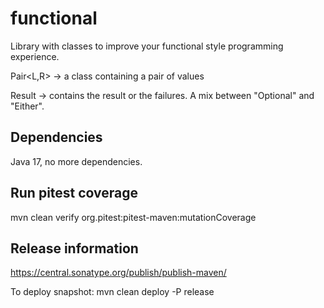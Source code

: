 # functional

Library with classes to improve your functional style programming experience.

Pair<L,R> -> a class containing a pair of values

Result<T> -> contains the result or the failures. A mix between "Optional" and "Either".

## Dependencies

Java 17, no more dependencies.

## Run pitest coverage

mvn clean verify org.pitest:pitest-maven:mutationCoverage

## Release information

https://central.sonatype.org/publish/publish-maven/

To deploy snapshot: mvn clean deploy -P release